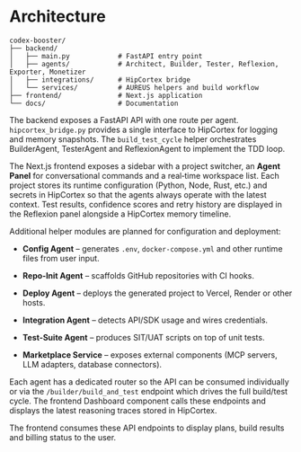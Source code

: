 # Architecture

```
codex-booster/
├── backend/
│   ├── main.py            # FastAPI entry point
│   ├── agents/            # Architect, Builder, Tester, Reflexion, Exporter, Monetizer
│   ├── integrations/      # HipCortex bridge
│   └── services/          # AUREUS helpers and build workflow
├── frontend/              # Next.js application
└── docs/                  # Documentation
```

The backend exposes a FastAPI API with one route per agent.  `hipcortex_bridge.py`
provides a single interface to HipCortex for logging and memory snapshots.  The
`build_test_cycle` helper orchestrates BuilderAgent, TesterAgent and
ReflexionAgent to implement the TDD loop.

The Next.js frontend exposes a sidebar with a project switcher, an **Agent
Panel** for conversational commands and a real‑time workspace list.  Each
project stores its runtime configuration (Python, Node, Rust, etc.) and secrets
in HipCortex so that the agents always operate with the latest context.  Test
results, confidence scores and retry history are displayed in the Reflexion
panel alongside a HipCortex memory timeline.

Additional helper modules are planned for configuration and deployment:

- **Config Agent** – generates `.env`, `docker-compose.yml` and other runtime
  files from user input.
- **Repo‑Init Agent** – scaffolds GitHub repositories with CI hooks.
- **Deploy Agent** – deploys the generated project to Vercel, Render or other
  hosts.
- **Integration Agent** – detects API/SDK usage and wires credentials.
- **Test‑Suite Agent** – produces SIT/UAT scripts on top of unit tests.

- **Marketplace Service** – exposes external components (MCP servers, LLM adapters, database connectors).


Each agent has a dedicated router so the API can be consumed individually or
via the `/builder/build_and_test` endpoint which drives the full build/test
cycle. The frontend Dashboard component calls these endpoints and displays the
latest reasoning traces stored in HipCortex.

The frontend consumes these API endpoints to display plans, build results and
billing status to the user.
